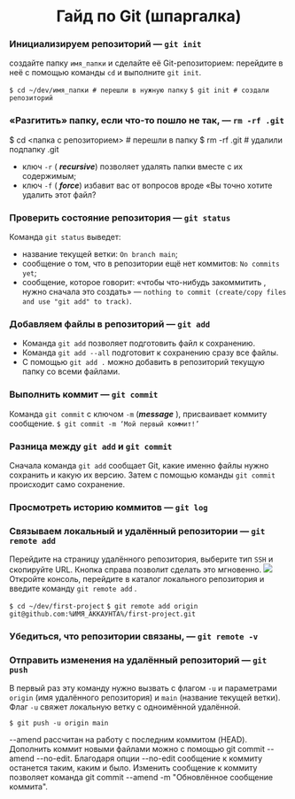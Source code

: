 # <center> Гайд по Git (шпаргалка) </center>

### Инициализируем репозиторий —  `git init`

создайте папку `имя_папки` и сделайте её Git-репозиторием: перейдите в неё с помощью команды `cd` и выполните `git init`.

`$ cd ~/dev/имя_папки # перешли в нужную папку`
`$ git init # создали репозиторий`

### «Разгитить» папку, если что-то пошло не так, —  `rm -rf .git`

$ cd <папка с репозиторием> # перешли в папку
$ rm -rf .git # удалили подпапку .git

-   ключ `-r` ( _**recursive**_) позволяет удалять папки вместе с их содержимым;
-   ключ `-f` ( _**force**_) избавит вас от вопросов вроде «Вы точно хотите удалить этот файл?

### Проверить состояние репозитория —  `git status`
Команда `git status` выведет:

-   название текущей ветки:  `On branch main`;
-   сообщение о том, что в репозитории ещё нет коммитов: `No commits yet`;
-   сообщение, которое говорит: «чтобы что-нибудь закоммитить , нужно сначала это создать» — `nothing to commit (create/copy files and use "git add" to track)`.

### Добавляем файлы в репозиторий —  `git add`

-   Команда `git add` позволяет подготовить файл к сохранению.
-   Команда `git add --all` подготовит к сохранению сразу все файлы.
-   С помощью `git add .` можно добавить в репозиторий текущую папку со всеми файлами.

### Выполнить коммит —  `git commit`
Команда `git commit` c ключом `-m` (_**message**_ ), присваивает коммиту сообщение.
`$ git commit -m ‘Мой первый коммит!’`

### Разница между  `git add`  и  `git commit`
Сначала команда `git add` сообщает Git, какие именно файлы нужно сохранить и какую их версию. Затем с помощью команды `git commit` происходит само сохранение.

### Просмотреть историю коммитов —  `git log`

### Связываем локальный и удалённый репозитории —  `git remote add`
Перейдите на страницу удалённого репозитория, выберите тип `SSH` и скопируйте URL. Кнопка справа позволит сделать это мгновенно.
![](https://pictures.s3.yandex.net/resources/M2_T4_02_1685021914.png)
Откройте консоль, перейдите в каталог локального репозитория и введите команду `git remote add` .

`$ cd ~/dev/first-project`
`$ git remote add origin git@github.com:%ИМЯ_АККАУНТА%/first-project.git`

### Убедиться, что репозитории связаны, —  `git remote -v`
### Отправить изменения на удалённый репозиторий —  `git push`
В первый раз эту команду нужно вызвать с флагом `-u` и параметрами `origin` (имя удалённого репозитория) и `main` (название текущей ветки).
 Флаг `-u` свяжет локальную ветку с одноимённой удалённой.
 
`$ git push -u origin main`

--amend рассчитан на работу с последним коммитом (HEAD).
Дополнить коммит новыми файлами можно с помощью git commit --amend --no-edit. Благодаря опции --no-edit сообщение к коммиту останется таким, каким и было.
Изменить сообщение к коммиту позволяет команда git commit --amend -m "Обновлённое сообщение коммита".

